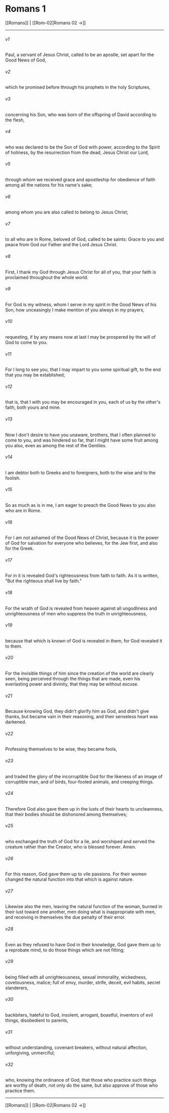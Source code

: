 # Romans 1

[[Romans]] | [[Rom-02|Romans 02 →]]
***



###### v1 
Paul, a servant of Jesus Christ, called to be an apostle, set apart for the Good News of God, 

###### v2 
which he promised before through his prophets in the holy Scriptures, 

###### v3 
concerning his Son, who was born of the offspring of David according to the flesh, 

###### v4 
who was declared to be the Son of God with power, according to the Spirit of holiness, by the resurrection from the dead, Jesus Christ our Lord, 

###### v5 
through whom we received grace and apostleship for obedience of faith among all the nations for his name's sake; 

###### v6 
among whom you are also called to belong to Jesus Christ; 

###### v7 
to all who are in Rome, beloved of God, called to be saints: Grace to you and peace from God our Father and the Lord Jesus Christ. 

###### v8 
First, I thank my God through Jesus Christ for all of you, that your faith is proclaimed throughout the whole world. 

###### v9 
For God is my witness, whom I serve in my spirit in the Good News of his Son, how unceasingly I make mention of you always in my prayers, 

###### v10 
requesting, if by any means now at last I may be prospered by the will of God to come to you. 

###### v11 
For I long to see you, that I may impart to you some spiritual gift, to the end that you may be established; 

###### v12 
that is, that I with you may be encouraged in you, each of us by the other's faith, both yours and mine. 

###### v13 
Now I don't desire to have you unaware, brothers, that I often planned to come to you, and was hindered so far, that I might have some fruit among you also, even as among the rest of the Gentiles. 

###### v14 
I am debtor both to Greeks and to foreigners, both to the wise and to the foolish. 

###### v15 
So as much as is in me, I am eager to preach the Good News to you also who are in Rome. 

###### v16 
For I am not ashamed of the Good News of Christ, because it is the power of God for salvation for everyone who believes, for the Jew first, and also for the Greek. 

###### v17 
For in it is revealed God's righteousness from faith to faith. As it is written, "But the righteous shall live by faith." 

###### v18 
For the wrath of God is revealed from heaven against all ungodliness and unrighteousness of men who suppress the truth in unrighteousness, 

###### v19 
because that which is known of God is revealed in them, for God revealed it to them. 

###### v20 
For the invisible things of him since the creation of the world are clearly seen, being perceived through the things that are made, even his everlasting power and divinity, that they may be without excuse. 

###### v21 
Because knowing God, they didn't glorify him as God, and didn't give thanks, but became vain in their reasoning, and their senseless heart was darkened. 

###### v22 
Professing themselves to be wise, they became fools, 

###### v23 
and traded the glory of the incorruptible God for the likeness of an image of corruptible man, and of birds, four-footed animals, and creeping things. 

###### v24 
Therefore God also gave them up in the lusts of their hearts to uncleanness, that their bodies should be dishonored among themselves; 

###### v25 
who exchanged the truth of God for a lie, and worshiped and served the creature rather than the Creator, who is blessed forever. Amen. 

###### v26 
For this reason, God gave them up to vile passions. For their women changed the natural function into that which is against nature. 

###### v27 
Likewise also the men, leaving the natural function of the woman, burned in their lust toward one another, men doing what is inappropriate with men, and receiving in themselves the due penalty of their error. 

###### v28 
Even as they refused to have God in their knowledge, God gave them up to a reprobate mind, to do those things which are not fitting; 

###### v29 
being filled with all unrighteousness, sexual immorality, wickedness, covetousness, malice; full of envy, murder, strife, deceit, evil habits, secret slanderers, 

###### v30 
backbiters, hateful to God, insolent, arrogant, boastful, inventors of evil things, disobedient to parents, 

###### v31 
without understanding, covenant breakers, without natural affection, unforgiving, unmerciful; 

###### v32 
who, knowing the ordinance of God, that those who practice such things are worthy of death, not only do the same, but also approve of those who practice them.

***
[[Romans]] | [[Rom-02|Romans 02 →]]
